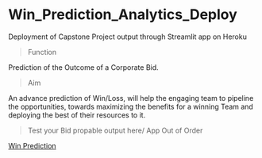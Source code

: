 # Win_Prediction_Analytics_Deploy
Deployment of Capstone Project output through Streamlit app  on Heroku

> Function

Prediction of the Outcome of a Corporate Bid.

> Aim 

 An advance prediction of Win/Loss, will help the engaging team to pipeline the opportunities, towards maximizing the benefits for a winning Team and
 deploying the best of their resources to it.

>Test your Bid propable output here/ App Out of Order 

[Win Prediction][1]


[1]:https://winprediction.herokuapp.com/   "Win Prediction"
